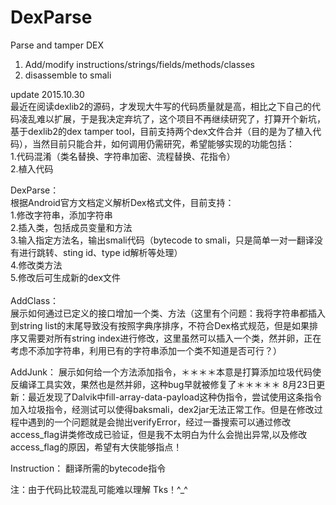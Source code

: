 # DexParse
Parse and tamper DEX<br>
  1. Add/modify instructions/strings/fields/methods/classes
  2. disassemble to smali

update 2015.10.30<br>
最近在阅读dexlib2的源码，才发现大牛写的代码质量就是高，相比之下自己的代码凌乱难以扩展，于是我决定弃坑了，这个项目不再继续研究了，打算开个新坑，基于dexlib2的dex tamper tool，目前支持两个dex文件合并（目的是为了植入代码），当然目前只能合并，如何调用仍需研究，希望能够实现的功能包括：<br>
1.代码混淆（类名替换、字符串加密、流程替换、花指令）<br>
2.植入代码<br>

DexParse：<br>
根据Android官方文档定义解析Dex格式文件，目前支持：<br>
1.修改字符串，添加字符串<br>
2.插入类，包括成员变量和方法<br>
3.输入指定方法名，输出smali代码（bytecode to smali，只是简单一对一翻译没有进行跳转、sting id、type id解析等处理）<br>
4.修改类方法<br>
5.修改后可生成新的dex文件<br>
<br>
AddClass：<br>
展示如何通过已定义的接口增加一个类、方法（这里有个问题：我将字符串都插入到string list的末尾导致没有按照字典序排序，不符合Dex格式规范，但是如果排序又需要对所有string index进行修改，这里虽然可以插入一个类，然并卵，正在考虑不添加字符串，利用已有的字符串添加一个类不知道是否可行？）

AddJunk：
展示如何给一个方法添加指令，＊＊＊＊本意是打算添加垃圾代码使反编译工具实效，果然也是然并卵，这种bug早就被修复了＊＊＊＊＊
8月23日更新：最近发现了Dalvik中fill-array-data-payload这种伪指令，尝试使用这条指令加入垃圾指令，经测试可以使得baksmali，dex2jar无法正常工作。但是在修改过程中遇到的一个问题就是会抛出verifyError，经过一番搜索可以通过修改access_flag讲类修改成已验证，但是我不太明白为什么会抛出异常,以及修改access_flag的原因，希望有大侠能够指点！


Instruction：
翻译所需的bytecode指令

注：由于代码比较混乱可能难以理解
Tks！^_^


